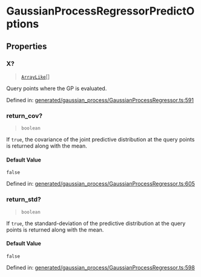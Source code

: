 # GaussianProcessRegressorPredictOptions

## Properties

### X?

> [`ArrayLike`](../types/ArrayLike.md)[]

Query points where the GP is evaluated.

Defined in:  [generated/gaussian\_process/GaussianProcessRegressor.ts:591](https://github.com/transitive-bullshit/scikit-learn-ts/blob/b59c1ff/packages/sklearn/src/generated/gaussian_process/GaussianProcessRegressor.ts#L591)

### return\_cov?

> `boolean`

If `true`, the covariance of the joint predictive distribution at the query points is returned along with the mean.

#### Default Value

`false`

Defined in:  [generated/gaussian\_process/GaussianProcessRegressor.ts:605](https://github.com/transitive-bullshit/scikit-learn-ts/blob/b59c1ff/packages/sklearn/src/generated/gaussian_process/GaussianProcessRegressor.ts#L605)

### return\_std?

> `boolean`

If `true`, the standard-deviation of the predictive distribution at the query points is returned along with the mean.

#### Default Value

`false`

Defined in:  [generated/gaussian\_process/GaussianProcessRegressor.ts:598](https://github.com/transitive-bullshit/scikit-learn-ts/blob/b59c1ff/packages/sklearn/src/generated/gaussian_process/GaussianProcessRegressor.ts#L598)
